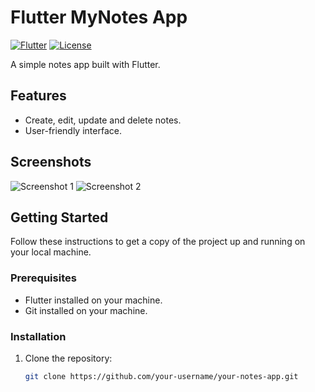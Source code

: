 #  Flutter MyNotes App

[![Flutter](https://img.shields.io/badge/Flutter-2.8.0-blue.svg)](https://flutter.dev/)
[![License](https://img.shields.io/badge/License-MIT-green.svg)](LICENSE)

A simple notes app built with Flutter.

## Features

- Create, edit, update and delete notes.
- User-friendly interface.

## Screenshots

![Screenshot 1](screenshots/screenshot1.png)
![Screenshot 2](screenshots/screenshot2.png)

## Getting Started

Follow these instructions to get a copy of the project up and running on your local machine.

### Prerequisites

- Flutter installed on your machine.
- Git installed on your machine.

### Installation

1. Clone the repository:

   ```bash
   git clone https://github.com/your-username/your-notes-app.git
